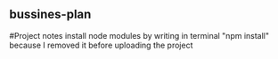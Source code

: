 ## bussines-plan

#Project notes
install node modules by writing in terminal "npm install" because I removed it before uploading the project
